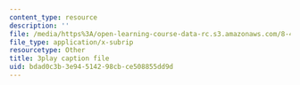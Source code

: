 ```yaml
---
content_type: resource
description: ''
file: /media/https%3A/open-learning-course-data-rc.s3.amazonaws.com/8-421-atomic-and-optical-physics-i-spring-2014/bdad0c3b3e94514298cbce508855dd9d_zMlEb29UlKw.vtt
file_type: application/x-subrip
resourcetype: Other
title: 3play caption file
uid: bdad0c3b-3e94-5142-98cb-ce508855dd9d
---
```

